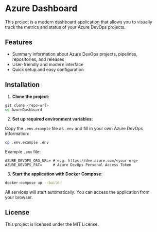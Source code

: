 # Azure Dashboard

This project is a modern dashboard application that allows you to visually track the metrics and status of your Azure DevOps projects.

## Features
- Summary information about Azure DevOps projects, pipelines, repositories, and releases
- User-friendly and modern interface
- Quick setup and easy configuration

## Installation

1. **Clone the project:**

```bash
git clone <repo-url>
cd AzureDashboard
```

2. **Set up required environment variables:**

Copy the `.env.example` file as `.env` and fill in your own Azure DevOps information:

```bash
cp .env.example .env
```

Example `.env` file:
```
AZURE_DEVOPS_ORG_URL= # e.g. https://dev.azure.com/<your-org>
AZURE_DEVOPS_PAT=     # Azure DevOps Personal Access Token
```

3. **Start the application with Docker Compose:**

```bash
docker-compose up --build
```

All services will start automatically. You can access the application from your browser.

## License
This project is licensed under the MIT License.
